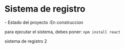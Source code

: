<h1>Sistema de registro</h1>
- Estado del proyecto :En construccion

para ejecutar el sistema, debes poner:
```npm install react```

sistema de registro 2
